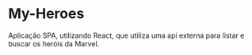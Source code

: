 # My-Heroes
Aplicação SPA, utilizando React, que utiliza uma api externa para listar e buscar os heróis da Marvel.
